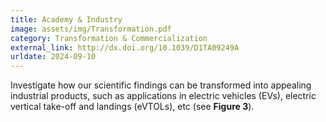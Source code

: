 ```yaml
---
title: Academy & Industry
image: assets/img/Transformation.pdf
category: Transformation & Commercialization
external_link: http://dx.doi.org/10.1039/D1TA09249A
urldate: 2024-09-10
---
```


Investigate how our scientific findings can be transformed into appealing industrial products, such as applications in electric vehicles (EVs), electric vertical take-off and landings (eVTOLs), etc (see <strong>Figure 3</strong>).
